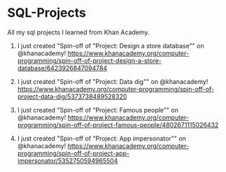 # SQL-Projects
All my sql projects I learned from Khan Academy. 

1. I just created "Spin-off of "Project: Design a store database"" on @khanacademy! https://www.khanacademy.org/computer-programming/spin-off-of-project-design-a-store-database/6423926847094784 

2. I just created "Spin-off of "Project: Data dig"" on @khanacademy! https://www.khanacademy.org/computer-programming/spin-off-of-project-data-dig/5373738489528320 

3. I just created "Spin-off of "Project: Famous people"" on @khanacademy! https://www.khanacademy.org/computer-programming/spin-off-of-project-famous-people/4802671115026432 

4. I just created "Spin-off of "Project: App impersonator"" on @khanacademy! https://www.khanacademy.org/computer-programming/spin-off-of-project-app-impersonator/5352750594965504 
